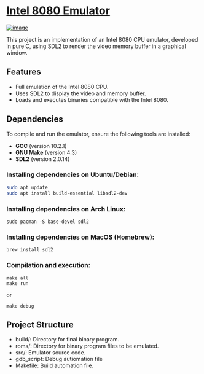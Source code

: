 # [Intel 8080 Emulator](https://pt.wikipedia.org/wiki/Intel_8080)

[![image](https://github.com/user-attachments/assets/1a9050c6-51a8-47bf-a0f6-b0eed3034a56)](https://pt.wikipedia.org/wiki/Intel_8080)

This project is an implementation of an Intel 8080 CPU emulator, developed in pure C, using SDL2 to render the video memory buffer in a graphical window.

## Features

- Full emulation of the Intel 8080 CPU.
- Uses SDL2 to display the video and memory buffer.
- Loads and executes binaries compatible with the Intel 8080.

## Dependencies

To compile and run the emulator, ensure the following tools are installed:

- **GCC** (version 10.2.1)
- **GNU Make** (version 4.3)
- **SDL2** (version 2.0.14)

### Installing dependencies on Ubuntu/Debian:
```bash
sudo apt update
sudo apt install build-essential libsdl2-dev
```

### Installing dependencies on Arch Linux:
```
sudo pacman -S base-devel sdl2
```

### Installing dependencies on MacOS (Homebrew):
```
brew install sdl2
```

### Compilation and execution:
```
make all
make run
```
or
```
make debug
```

## Project Structure

- build/: Directory for final binary program.
- roms/: Directory for binary program files to be emulated.
- src/: Emulator source code.
- gdb_script: Debug autiomation file
- Makefile: Build automation file.